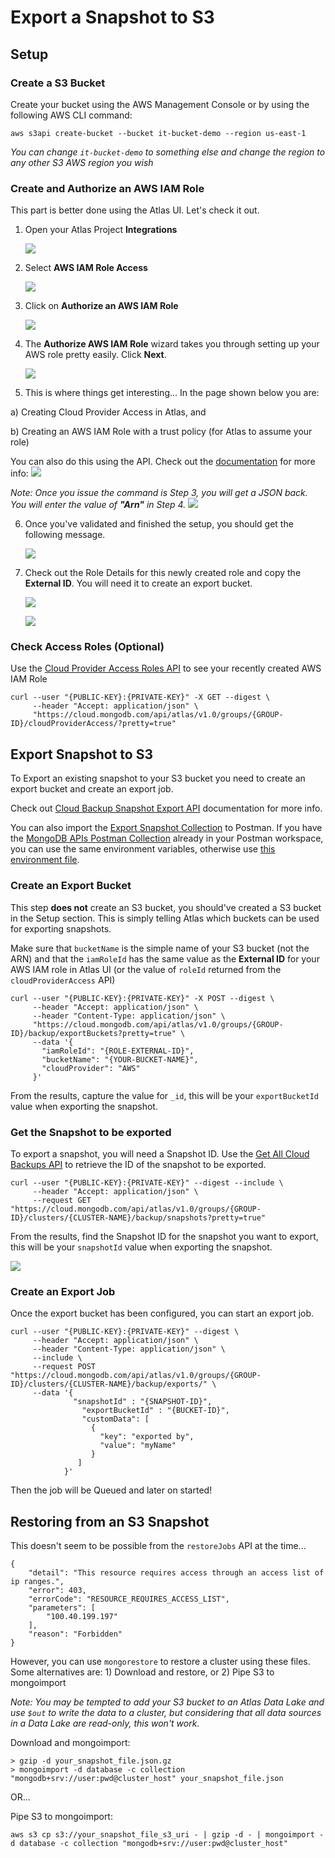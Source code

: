# Export a Snapshot to S3
## Setup
### Create a S3 Bucket
Create your bucket using the AWS Management Console or by using the following AWS CLI command:

```
aws s3api create-bucket --bucket it-bucket-demo --region us-east-1
```

*You can change `it-bucket-demo` to something else and change the region to any other S3 AWS region you wish*
### Create and Authorize an AWS IAM Role

This part is better done using the Atlas UI. Let's check it out.

1. Open your Atlas Project **Integrations**

 	![](figure1.png)
 	
2. Select **AWS IAM Role Access**

 	![](figure2.png)
 	
3. Click on **Authorize an AWS IAM Role**

	![](figure3.png)
	
4. The **Authorize AWS IAM Role** wizard takes you through setting up your AWS role pretty easily. Click **Next**.

	![](figure4.png)
	
5. This is where things get interesting... In the page shown below you are: 

  a) Creating Cloud Provider Access in Atlas, and 
  
  b) Creating an AWS IAM Role with a trust policy (for Atlas to assume your role)
  
  You can also do this using the API. Check out the [documentation](https://docs.atlas.mongodb.com/security/set-up-unified-aws-access/) for more info: 
	![](figure5.png)

*Note: Once you issue the command is Step 3, you will get a JSON back. You will enter the value of **"Arn"** in Step 4.*
	![](figure5e.png)

6. Once you've validated and finished the setup, you should get the following message.

	![](figure6.png)

7. Check out the Role Details for this newly created role and copy the **External ID**. You will need it to create an export bucket.

	![](figure7.png)
	
	![](figure8.png)


### Check Access Roles (Optional)

Use the [Cloud Provider Access Roles API](https://docs.atlas.mongodb.com/reference/api/cloud-provider-access-get-roles/#example-request) to see your recently created AWS IAM Role

```
curl --user "{PUBLIC-KEY}:{PRIVATE-KEY}" -X GET --digest \
     --header "Accept: application/json" \
     "https://cloud.mongodb.com/api/atlas/v1.0/groups/{GROUP-ID}/cloudProviderAccess/?pretty=true"
```

## Export Snapshot to S3

To Export an existing snapshot to your S3 bucket you need to create an export bucket and create an export job.

Check out [Cloud Backup Snapshot Export API](https://docs.atlas.mongodb.com/reference/api/cloud-backup/export/exports/) documentation for more info.

You can also import the [Export Snapshot Collection](export_to_s3_postman_collection.json) to Postman. If you have the [MongoDB APIs Postman Collection](https://www.postman.com/mongodb-devrel/workspace/mongodb-public/overview) already in your Postman workspace, you can use the same environment variables, otherwise use [this environment file](Atlas.postman_environment.json).

### Create an Export Bucket

This step **does not** create an S3 bucket, you should've created a S3 bucket in the Setup section. This is simply telling Atlas which buckets can be used for exporting snapshots.

Make sure that `bucketName` is the simple name of your S3 bucket (not the ARN) and that the `iamRoleId` has the same value as the **External ID** for your AWS IAM role in Atlas UI (or the value of `roleId` returned from the `cloudProviderAccess` API)

```
curl --user "{PUBLIC-KEY}:{PRIVATE-KEY}" -X POST --digest \
     --header "Accept: application/json" \
     --header "Content-Type: application/json" \
     "https://cloud.mongodb.com/api/atlas/v1.0/groups/{GROUP-ID}/backup/exportBuckets?pretty=true" \
     --data '{
       "iamRoleId": "{ROLE-EXTERNAL-ID}",
       "bucketName": "{YOUR-BUCKET-NAME}",
       "cloudProvider": "AWS"
     }'
```

From the results, capture the value for `_id`, this will be your `exportBucketId` value when exporting the snapshot.

### Get the Snapshot to be exported

To export a snapshot, you will need a Snapshot ID. Use the [Get All Cloud Backups API](https://docs.atlas.mongodb.com/reference/api/cloud-backup/backup/get-all-backups/#example-request) to retrieve the ID of the snapshot to be exported.

```
curl --user "{PUBLIC-KEY}:{PRIVATE-KEY}" --digest --include \
     --header "Accept: application/json" \
     --request GET "https://cloud.mongodb.com/api/atlas/v1.0/groups/{GROUP-ID}/clusters/{CLUSTER-NAME}/backup/snapshots?pretty=true"
```

From the results, find the Snapshot ID for the snapshot you want to export, this will be your `snapshotId` value when exporting the snapshot.


![](figure9.png)


### Create an Export Job

Once the export bucket has been configured, you can start an export job. 

```
curl --user "{PUBLIC-KEY}:{PRIVATE-KEY}" --digest \
     --header "Accept: application/json" \
     --header "Content-Type: application/json" \
     --include \
     --request POST "https://cloud.mongodb.com/api/atlas/v1.0/groups/{GROUP-ID}/clusters/{CLUSTER-NAME}/backup/exports/" \
     --data '{
              "snapshotId" : "{SNAPSHOT-ID}",
                "exportBucketId" : "{BUCKET-ID}",
                "customData": [
                  {
                    "key": "exported by",
                    "value": "myName"
                  }
               ]
            }'
```

Then the job will be Queued and later on started! 

## Restoring from an S3 Snapshot

This doesn't seem to be possible from the `restoreJobs` API at the time...

```
{
    "detail": "This resource requires access through an access list of ip ranges.",
    "error": 403,
    "errorCode": "RESOURCE_REQUIRES_ACCESS_LIST",
    "parameters": [
        "100.40.199.197"
    ],
    "reason": "Forbidden"
}
```

However, you can use `mongorestore` to restore a cluster using these files. Some alternatives are: 1) Download and restore, or 2) Pipe S3 to mongoimport

*Note: You may be tempted to add your S3 bucket to an Atlas Data Lake and use `$out` to write the data to a cluster, but considering that all data sources in a Data Lake are read-only, this won't work.*

Download and mongoimport:

```
> gzip -d your_snapshot_file.json.gz
> mongoimport -d database -c collection "mongodb+srv://user:pwd@cluster_host" your_snapshot_file.json
```
OR...

Pipe S3 to mongoimport:

```
aws s3 cp s3://your_snapshot_file_s3_uri - | gzip -d - | mongoimport -d database -c collection "mongodb+srv://user:pwd@cluster_host"
```
